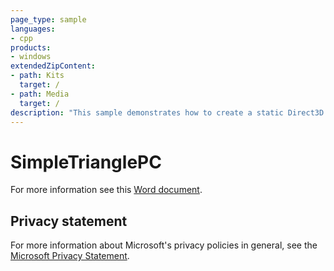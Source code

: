 ```yaml
---
page_type: sample
languages:
- cpp
products:
- windows
extendedZipContent:
- path: Kits
  target: /
- path: Media
  target: /
description: "This sample demonstrates how to create a static Direct3D 11 vertex buffer to render a triangle on screen."
---
```


# SimpleTrianglePC

For more information see this [Word document](https://github.com/microsoft/Xbox-ATG-Samples/blob/master/PCSamples/IntroGraphics/SimpleTrianglePC/Readme.docx).

## Privacy statement

For more information about Microsoft's privacy policies in general, see the [Microsoft Privacy Statement](https://privacy.microsoft.com/privacystatement/).

